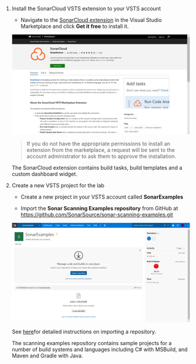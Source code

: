 1. Install the SonarCloud VSTS extension to your VSTS account

    - Navigate to the  [SonarCloud extension](https://marketplace.visualstudio.com/items?itemName=SonarSource.sonarcloud) in the Visual Studio Marketplace and click **Get it free** to install it.

    ![sc_marketplace](../images/ex1/sc_marketplace.png)

   >If you do not have the appropriate permissions to install an extension from the marketplace, a request will be sent to the account administrator to ask them to approve the installation.

   The SonarCloud extension contains build tasks, build templates and a custom dashboard widget.

1. Create a new VSTS project for the lab
    
    - Create a new project in your VSTS account called **SonarExamples**

    - Import the **Sonar Scanning Examples repository** from GitHub at https://github.com/SonarSource/sonar-scanning-examples.git

    ![sc_marketplace](../images/ex1/setup_import.png)

    See [here](https://docs.microsoft.com/en-us/vsts/git/import-git-repository?view=vsts)for detailed instructions on importing a repository.

    The scanning examples repository contains sample projects for a number of build systems and languages including C# with MSBuild, and Maven and Gradle with Java.